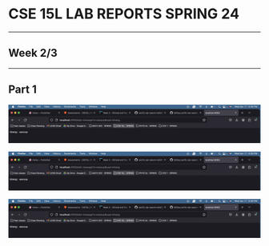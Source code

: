 # CSE 15L LAB REPORTS SPRING 24

---
## Week 2/3
---
## Part 1
![Image](https://github.com/VolumeZer0/cse15L-lab-reports-fa24/blob/main/Screen%20Shot%202024-04-17%20at%206.38.01%20PM.png?raw=true)

![Image](https://github.com/VolumeZer0/cse15L-lab-reports-fa24/blob/main/Screen%20Shot%202024-04-17%20at%206.38.01%20PM.png?raw=true)

![Image](https://github.com/VolumeZer0/cse15L-lab-reports-fa24/blob/main/Screen%20Shot%202024-04-17%20at%206.38.01%20PM.png?raw=true)
